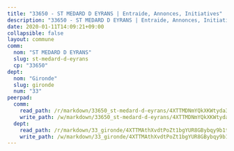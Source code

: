 ```yaml
---
title: "33650 - ST MEDARD D EYRANS | Entraide, Annonces, Initiatives"
description: "33650 - ST MEDARD D EYRANS | Entraide, Annonces, Initiatives"
date: 2020-01-11T14:09:21+09:00
collapsible: false
layout: commune
comm:
  nom: "ST MEDARD D EYRANS"
  slug: st-medard-d-eyrans
  cp: "33650"
dept:
  nom: "Gironde"
  slug: gironde
  num: "33"
peerpad:
  comm:
    read_path: /r/markdown/33650_st-medard-d-eyrans/4XTTMDNmYQkXKWtyda332MYtieEangMDVvZEFG8RpbaKHB88V
    write_path: /w/markdown/33650_st-medard-d-eyrans/4XTTMDNmYQkXKWtyda332MYtieEangMDVvZEFG8RpbaKHB88V-K3TgUxZrLsHSoM4wnLmbJYba96NSPqnQrW1gb5wLZ95M6b7HoVp5a9KsVmVn8nSjkDkfAPnzEmHKda2es3mBpwuGegMbHFwMLayL1QqdCm51cquWtTdiSvka3vCLsRfhiZfuswXB
  dept:
    read_path: /r/markdown/33_gironde/4XTTMAthXvdtPoZt1bgYUR8GBybqy9b1tLUaaKDw5iKj57LRt
    write_path: /w/markdown/33_gironde/4XTTMAthXvdtPoZt1bgYUR8GBybqy9b1tLUaaKDw5iKj57LRt-K3TgU8ogmN5s8hbKrZhkV9P1KQiFepNWXjoYRvdMTW1jt7eRXTmrjG677tN9mcUTsALjzYGgb8mvcrYPJn2Jd8cTiBmF9aZcbgdcQL1kzCPJnSf6X8tpEcGPdTr5qT6cQqEpt6oQ
---
```


